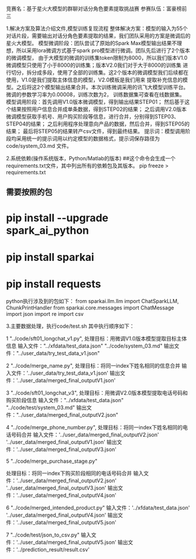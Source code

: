 竞赛名：基于星火大模型的群聊对话分角色要素提取挑战赛
参赛队伍：富豪榜前三

1.解决方案及算法介绍文件,模型训练复现流程
整体解决方案：模型的输入为55个对话片段，需要输出对话分角色要素提取的结果，我们团队采用的方案是微调后的星火大模型。
模型微调阶段：团队尝试了原始的Spark Max模型输出结果不理想，所以采用lora微调方式基于spark pro模型进行微调。团队先后进行了2个版本的微调模型，
                         由于大模型的微调的训练集token限制为8000，所以我们版本V1.0微调模型只使用了小于8000的训练集；版本V2.0我们对于大于8000的训练集
                         进行切分，拆分成多段，使用了全部的训练集。这2个版本的微调模型我们后续都在使用，V1.0是我们提取主体信息的模型，V2.0模板是我们用来
                         提取补充信息的模型。之后将这2个模型输出结果合并。本次训练微调采用的讯飞大模型训练平台。微调的参数学习率为0.00008，训练次数为2，
                         训练数据集可查看在线数据集。
模型调用阶段：首先调用V1.0版本微调模型，得到输出结果STEP01；
                         然后基于这个结果按照用户信息合并成单条数据，得到STEP02的结果；
                         之后调用V2.0版本微调模型获取手机号、用户购买阶段等信息，进行合并，分别得到STEP03、STEP04的结果；
                         之后利用程序处理意向产品的数据，然后合并，得到STEP05的结果；
                         最后将STEP05的结果转产csv文件，得到最终结果。
提示词：模型调用阶段均采用统一的提示词用以约定模型的数据格式，提示词保存路径为code/system_03.md 文件。
                       
                   
2.系统依赖(操作系统版本，Python/Matlab的版本)
##这个命令会生成一个requirements.txt文件，其中列出所有的依赖包及其版本。
pip freeze > requirements.txt
## 需要按照的包
# pip install --upgrade spark_ai_python
# pip install sparkai
# pip install requests
python执行涉及到的包如下：
from sparkai.llm.llm import ChatSparkLLM, ChunkPrintHandler
from sparkai.core.messages import ChatMessage
import json
import re
import csv

3.主要数据处理，执行code/test.sh
其中执行顺序如下：

1    "../code/sft01_longchat_v1.py",
处理目标：用微调V1.0版本模型提取目标主体信息
输入文件："../xfdata/test_data.json"
        "../code/system_03.md"
输出文件："../user_data/try_test_data_v1.json"

2    "../code/merge_name.py",
处理目标：将同一index下姓名相同的信息合并
输入文件：'../user_data/try_test_data_v1.json'
输出文件：'../user_data/merged_final_outputV1.json'

3    "../code/sft01_longchat_v3",
处理目标：用微调V2.0版本模型提取电话号码和购买阶段信息
输入文件："../xfdata/test_data.json"
        "../code/test/system_03.md"
输出文件："../user_data/merged_final_outputV2.json"

4    "../code/merge_phone_number.py",
处理目标：将同一index下姓名相同的电话号码合并
输入文件：'../user_data/merged_final_outputV2.json'
        '../user_data/merged_final_outputV1.json'
输出文件：'../user_data/merged_final_outputV3.json'

5    "../code/merge_purchase_stage.py"

处理目标：将同一index下购买阶段相同的电话号码合并
输入文件：'../user_data/merged_final_outputV2.json'
'../user_data/merged_final_outputV3.json'
输出文件：'../user_data/merged_final_outputV4.json'

6    "../code/merged_intended_product.py"
输入文件：'../xfdata/test_data.json'
        '../user_data/merged_final_outputV4.json'
输出文件：'../user_data/merged_final_outputV5.json'

7    "../code/test/json_to_csv.py"
输入文件：'../user_data/merged_final_outputV5.json'
输出文件：'../prediction_result/result.csv'



